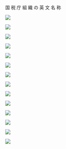 国 税 庁 組 織 の 英 文 名 称

![](https://www.nta.go.jp/tmp/6fad87b2-f5c9-4a2a-92ac-29a8ca263586/images/9871632b5bf4b132a5d29ecf1f8c5127336c53e34b78d132e954dbafdae0dfd9.jpg)

![](https://www.nta.go.jp/tmp/6fad87b2-f5c9-4a2a-92ac-29a8ca263586/images/c34a6975cc08891b1fd9bed22c6bdf94fc7b0de69a92e164c648bb959e2144aa.jpg)

![](https://www.nta.go.jp/tmp/6fad87b2-f5c9-4a2a-92ac-29a8ca263586/images/edd1a3aed44546cd24bddbc5c51d974cbc77eb84b8ef448132bbf1690a76bf70.jpg)

![](https://www.nta.go.jp/tmp/6fad87b2-f5c9-4a2a-92ac-29a8ca263586/images/0bc8479cb7edc87f8ef9c7c98c9e7dbec052288b31f2d26e97bbc80626d8db28.jpg)

![](https://www.nta.go.jp/tmp/6fad87b2-f5c9-4a2a-92ac-29a8ca263586/images/64a387e9d4b9be56d5011e25a714b1672a3168143c22ea7dc7ab396a5af1bf49.jpg)

![](https://www.nta.go.jp/tmp/6fad87b2-f5c9-4a2a-92ac-29a8ca263586/images/7ede345ad065a89c550a6ba813cca27153b0507243e498a2dbc5bfe7b08f92da.jpg)

![](https://www.nta.go.jp/tmp/6fad87b2-f5c9-4a2a-92ac-29a8ca263586/images/c5dce08e310721b90c05b0b91a8939cf63a0c14e48e4185265b755b27ad684fa.jpg)

![](https://www.nta.go.jp/tmp/6fad87b2-f5c9-4a2a-92ac-29a8ca263586/images/42ad4dc4c851177952d07742fb2944a5a670318ee65447ac0a30d6e1e5df50de.jpg)

![](https://www.nta.go.jp/tmp/6fad87b2-f5c9-4a2a-92ac-29a8ca263586/images/a737581e4922a064df64005366eeabcc09bbf31d05b6c0c6d74fdc1efe4d5b89.jpg)

![](https://www.nta.go.jp/tmp/6fad87b2-f5c9-4a2a-92ac-29a8ca263586/images/c9dff0906b7309aac70bb125fbd988336078646293857aea0debda97ae687ed6.jpg)

![](https://www.nta.go.jp/tmp/6fad87b2-f5c9-4a2a-92ac-29a8ca263586/images/d2e2fbc292c30f05e8313e0928383109caba3cac0299835ac110bb71d0c2e5e5.jpg)

![](https://www.nta.go.jp/tmp/6fad87b2-f5c9-4a2a-92ac-29a8ca263586/images/227f4a6c4ef2af5cc980da5c93c7f453ebd155ec8f5f0885ca78dc6e4c181f40.jpg)

![](https://www.nta.go.jp/tmp/6fad87b2-f5c9-4a2a-92ac-29a8ca263586/images/84babcdde89419a392930962fa6607ff25140a943ce0f55d2b868782e0f3320b.jpg)

![](https://www.nta.go.jp/tmp/6fad87b2-f5c9-4a2a-92ac-29a8ca263586/images/5f65f5faf6776dcce3828554fc2516ce646d27f82e4133a19ea71b08c35116d2.jpg)